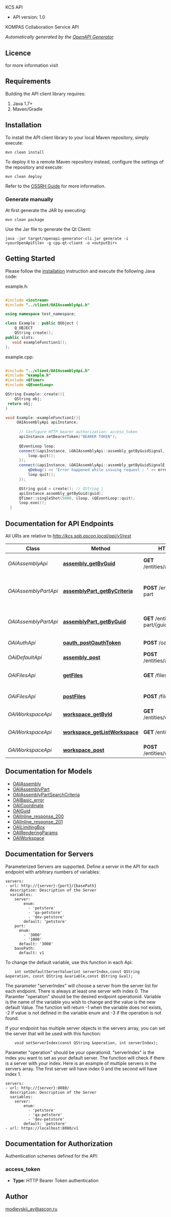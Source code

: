 # 

KCS API

- API version: 1.0

KOMPAS Collaboration Service API


*Automatically generated by the [OpenAPI Generator](https://openapi-generator.tech)*

## Licence



for more information visit []()

## Requirements

Building the API client library requires:

1. Java 1.7+
2. Maven/Gradle

## Installation

To install the API client library to your local Maven repository, simply execute:

```shell
mvn clean install
```

To deploy it to a remote Maven repository instead, configure the settings of the repository and execute:

```shell
mvn clean deploy
```

Refer to the [OSSRH Guide](http://central.sonatype.org/pages/ossrh-guide.html) for more information.

### Generate manually

At first generate the JAR by executing:

```shell
mvn clean package
```

Use the Jar file to generate the Qt Client:

```shell
java -jar target/openapi-generator-cli.jar generate -i <yourOpenApiFile> -g cpp-qt-client -o <outputDir>
```

## Getting Started

Please follow the [installation](#installation) instruction and execute the following Java code:

example.h:

```c++

#include <iostream>
#include "../client/OAIAssemblyApi.h"

using namespace test_namespace;

class Example : public QObject {
    Q_OBJECT
    QString create();
public slots:
   void exampleFunction1();
};

```
example.cpp:

```c++

#include "../client/OAIAssemblyApi.h"
#include "example.h"
#include <QTimer>
#include <QEventLoop> 

QString Example::create(){
    QString obj;
 return obj;
}

void Example::exampleFunction1(){
     OAIAssemblyApi apiInstance;
     
      // Configure HTTP bearer authorization: access_token
      apiInstance.setBearerToken("BEARER TOKEN");
        
      QEventLoop loop;
      connect(&apiInstance, &OAIAssemblyApi::assembly_getByGuidSignal, [&]() {
          loop.quit();
      });
      connect(&apiInstance, &OAIAssemblyApi::assembly_getByGuidSignalE, [&](QNetworkReply::NetworkError, QString error_str) {
          qDebug() << "Error happened while issuing request : " << error_str;
          loop.quit();
      });

      QString guid = create(); // QString | 
      apiInstance.assembly_getByGuid(guid);
      QTimer::singleShot(5000, &loop, &QEventLoop::quit);
      loop.exec();
  }

```

## Documentation for API Endpoints

All URIs are relative to *http://kcs.spb.ascon.local/api/v1/rest*

Class | Method | HTTP request | Description
------------ | ------------- | ------------- | -------------
*OAIAssemblyApi* | [**assembly_getByGuid**](OAIAssemblyApi.md#assembly_getByGuid) | **GET** /entities/assembly/{guid} | Получить Assembly по GUID
*OAIAssemblyPartApi* | [**assemblyPart_getByCriteria**](OAIAssemblyPartApi.md#assemblyPart_getByCriteria) | **POST** /entities/assembly-part | Получить assembly part по критериям поиска
*OAIAssemblyPartApi* | [**assemblyPart_getByGuid**](OAIAssemblyPartApi.md#assemblyPart_getByGuid) | **GET** /entities/assembly-part/{guid} | Получить assembly part по GUID
*OAIAuthApi* | [**oauth_postOauthToken**](OAIAuthApi.md#oauth_postOauthToken) | **POST** /oauth/token | Get auth token
*OAIDefaultApi* | [**assembly_post**](OAIDefaultApi.md#assembly_post) | **POST** /entities/assembly/{guid} | Сохранить Assembly
*OAIFilesApi* | [**getFiles**](OAIFilesApi.md#getFiles) | **GET** /files | Получить файл с сервера
*OAIFilesApi* | [**postFiles**](OAIFilesApi.md#postFiles) | **POST** /files | Загрузить файл на сервер
*OAIWorkspaceApi* | [**workspace_getById**](OAIWorkspaceApi.md#workspace_getById) | **GET** /entities/workspace/{guid} | Получить workspace
*OAIWorkspaceApi* | [**workspace_getListWorkspace**](OAIWorkspaceApi.md#workspace_getListWorkspace) | **GET** /entities/workspace | Получить список workspace
*OAIWorkspaceApi* | [**workspace_post**](OAIWorkspaceApi.md#workspace_post) | **POST** /entities/workspace/{guid} | Сохранить workspace


## Documentation for Models

 - [OAIAssembly](OAIAssembly.md)
 - [OAIAssemblyPart](OAIAssemblyPart.md)
 - [OAIAssemblyPartSearchCriteria](OAIAssemblyPartSearchCriteria.md)
 - [OAIBasic_error](OAIBasic_error.md)
 - [OAICoordinate](OAICoordinate.md)
 - [OAIGuid](OAIGuid.md)
 - [OAIInline_response_200](OAIInline_response_200.md)
 - [OAIInline_response_201](OAIInline_response_201.md)
 - [OAILimitingBox](OAILimitingBox.md)
 - [OAIRenderingParams](OAIRenderingParams.md)
 - [OAIWorkspace](OAIWorkspace.md)


## Documentation for Servers

Parameterized Servers are supported. Define a server in the API for each endpoint with arbitrary numbers of variables: 

```
servers:
- url: http://{server}:{port}/{basePath}
  description: Description of the Server
  variables:
    server:
        enum:
          - 'petstore'
          - 'qa-petstore'
          - 'dev-petstore'
        default: 'petstore'
    port:
      enum:
        - '3000'
        - '1000'
      default: '3000'
    basePath:
      default: v1
```
To change the default variable, use this function in each Api:
```
    int setDefaultServerValue(int serverIndex,const QString &operation, const QString &variable,const QString &val);
```
The parameter "serverIndex" will choose a server from the server list for each endpoint. There is always at least one server with index 0. The Paramter "operation" should be the desired endpoint operationid. 
Variable is the name of the variable you wish to change and the value is the new default Value.
The function will return -1 when the variable does not exists, -2 if value is not defined in the variable enum and -3 if the operation is not found.

If your endpoint has multiple server objects in the servers array, you can set the server that will be used with this function:
```
    void setServerIndex(const QString &operation, int serverIndex);
```
Parameter "operation" should be your operationid. "serverIndex" is the index you want to set as your default server. The function will check if there is a server with your index.
Here is an example of multiple servers in the servers array. The first server will have index 0 and the second will have index 1.
```
servers:
- url: http://{server}:8080/
  description: Description of the Server
  variables:
    server:
        enum:
          - 'petstore'
          - 'qa-petstore'
          - 'dev-petstore'
        default: 'petstore'
- url: https://localhost:8080/v1
```


## Documentation for Authorization

Authentication schemes defined for the API:
### access_token

- **Type**: HTTP Bearer Token authentication


## Author

modievskii_av@ascon.ru

